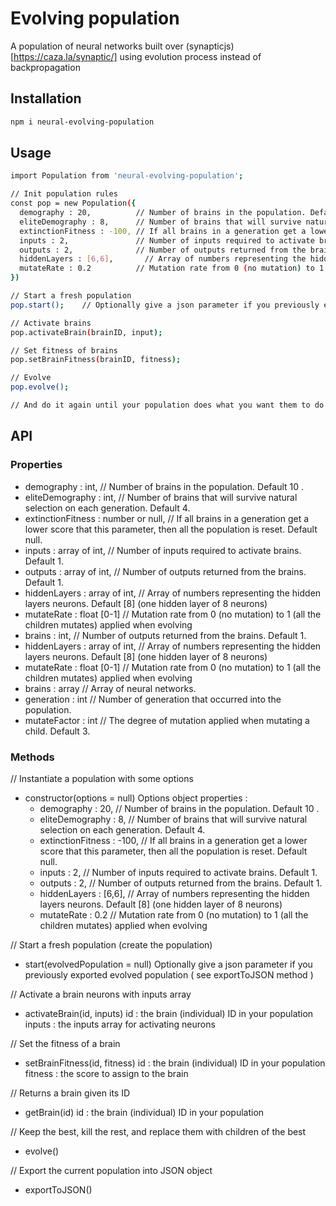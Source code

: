 # Evolving population

A population of neural networks built over (synapticjs)[https://caza.la/synaptic/] using evolution process instead of backpropagation


## Installation

```bash
npm i neural-evolving-population
```

## Usage

```bash
import Population from 'neural-evolving-population';

// Init population rules
const pop = new Population({
  demography : 20,          // Number of brains in the population. Default 10    .            
  eliteDemography : 8,      // Number of brains that will survive natural selection on each generation. Default 4.
  extinctionFitness : -100, // If all brains in a generation get a lower score that this parameter, then all the population is reset. Default null.
  inputs : 2,               // Number of inputs required to activate brains. Default 1.
  outputs : 2,              // Number of outputs returned from the brains. Default 1.
  hiddenLayers : [6,6],       // Array of numbers representing the hidden layers neurons. Default [8] (one hidden layer of 8 neurons)
  mutateRate : 0.2          // Mutation rate from 0 (no mutation) to 1 (all the children mutates) applied when evolving
})

// Start a fresh population
pop.start();    // Optionally give a json parameter if you previously exported evolved population ( see exportToJSON method )

// Activate brains
pop.activateBrain(brainID, input);

// Set fitness of brains
pop.setBrainFitness(brainID, fitness);

// Evolve
pop.evolve();

// And do it again until your population does what you want them to do !
```

## API

### Properties

- demography : int,                     // Number of brains in the population. Default 10    .            
- eliteDemography : int,                // Number of brains that will survive natural selection on each generation. Default 4.
- extinctionFitness : number or null,   // If all brains in a generation get a lower score that this parameter, then all the population is reset. Default null.
- inputs : array of int,                // Number of inputs required to activate brains. Default 1.
- outputs : array of int,               // Number of outputs returned from the brains. Default 1.
- hiddenLayers : array of int,          // Array of numbers representing the hidden layers neurons. Default [8] (one hidden layer of 8 neurons)
- mutateRate : float [0-1]              // Mutation rate from 0 (no mutation) to 1 (all the children mutates) applied when evolving
- brains : int,                         // Number of outputs returned from the brains. Default 1.
- hiddenLayers : array of int,          // Array of numbers representing the hidden layers neurons. Default [8] (one hidden layer of 8 neurons)
- mutateRate : float [0-1]              // Mutation rate from 0 (no mutation) to 1 (all the children mutates) applied when evolving
- brains : array                        // Array of neural networks.
- generation : int                      // Number of generation that occurred into the population.
- mutateFactor : int                    // The degree of mutation applied when mutating a child. Default 3.

### Methods

//  Instantiate a population with some options
- constructor(options = null)
  Options object properties :
  - demography : 20,          // Number of brains in the population. Default 10    .            
  - eliteDemography : 8,      // Number of brains that will survive natural selection on each generation. Default 4.
  - extinctionFitness : -100, // If all brains in a generation get a lower score that this parameter, then all the population is reset. Default null.
  - inputs : 2,               // Number of inputs required to activate brains. Default 1.
  - outputs : 2,              // Number of outputs returned from the brains. Default 1.
  - hiddenLayers : [6,6],       // Array of numbers representing the hidden layers neurons. Default [8] (one hidden layer of 8 neurons)
  - mutateRate : 0.2          // Mutation rate from 0 (no mutation) to 1 (all the children mutates) applied when evolving

//  Start a fresh population (create the population)
- start(evolvedPopulation = null)
  Optionally give a json parameter if you previously exported evolved population ( see exportToJSON method )

//  Activate a brain neurons with inputs array
- activateBrain(id, inputs)
  id : the brain (individual) ID in your population
  inputs : the inputs array for activating neurons

//  Set the fitness of a brain
- setBrainFitness(id, fitness)
    id : the brain (individual) ID in your population
    fitness : the score to assign to the brain

//  Returns a brain given its ID
- getBrain(id)
    id : the brain (individual) ID in your population

//  Keep the best, kill the rest, and replace them with children of the best
- evolve()

//  Export the current population into JSON object
- exportToJSON()
